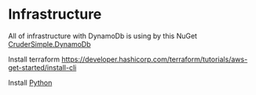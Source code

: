 
# Infrastructure

All of infrastructure with DynamoDb is using by this NuGet [CruderSimple.DynamoDb](https://github.com/thiagomaia971/CruderSimple/blob/main/src/CruderSimple.DynamoDb/README.md)

Install terraform https://developer.hashicorp.com/terraform/tutorials/aws-get-started/install-cli

Install [Python](https://www.python.org/downloads/)
